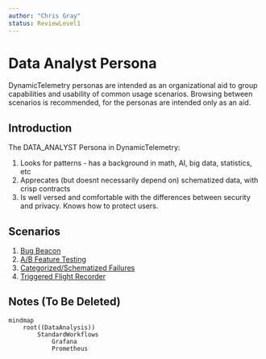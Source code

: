 ```yaml
---
author: "Chris Gray"
status: ReviewLevel1
---
```


# Data Analyst Persona

DynamicTelemetry personas are intended as an organizational aid to group
capabilities and usability of common usage scenarios. Browsing between scenarios
is recommended, for the personas are intended only as an aid.

## Introduction

The DATA_ANALYST Persona in DynamicTelemetry:

1. Looks for patterns - has a background in math, AI, big data, statistics, etc
1. Apprecates (but doesnt necessarily depend on) schematized data, with crisp
   contracts
1. Is well versed and comfortable with the differences between security and
   privacy. Knows how to protect users.

## Scenarios

1. [Bug Beacon](./PositionPaper.ClearFailuresViaSchema.document.md)
1. [A/B Feature Testing](./PositionPaper.ABTestingWithRichDiagnostics.document.md)
1. [Categorized/Schematized Failures](./PositionPaper.ClearFailuresViaSchema.document.md)
1. [Triggered Flight Recorder](./PositionPaper.TriggeredFlightRecorder.document.md)

## Notes (To Be Deleted)

```mermaid
mindmap
    root((DataAnalysis))
        StandardWorkflows
            Grafana
            Prometheus
```
